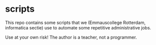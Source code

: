 # scripts
This repo contains some scripts that we (Emmauscollege Rotterdam, informatica sectie) use to automate some repetitive administrative jobs.

Use at your own risk! The author is a teacher, not a programmer.
